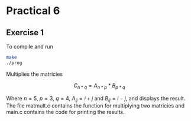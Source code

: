 # Practical 6

## Exercise 1

To compile and run

```bash
make
./prog
```

Multiplies the matricies
```math
C_{n*q} = A_{n*p} * B_{p*q}
```
Where $n=5$, $p=3$, $q=4$, $A_{ij} = i + j$ and $B_{ij} = i - j$, and displays the result. The file matmult.c contains the function for multiplying two matricies and main.c contains the code for printing the results.
